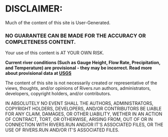 # DISCLAIMER:

Much of the content of this site is User-Generated. 
### NO GUARANTEE CAN BE MADE FOR THE ACCURACY OR COMPLETENESS CONTENT. 
Your use of this content is AT YOUR OWN RISK.

**Current river conditions (Such as Gauge Height, Flow Rate, Precipitation, and Temperature) are provisional - they may be incorrect. Read more about provisional data at [USGS](https://water.usgs.gov/data/provisional.html)**

The content of this site is not necessarily created or representative of the views, thoughts, and/or opinions of Rivers.run authors, administrators, developers, copyright holders, and/or contributors.

IN ABSOLUTELY NO EVENT SHALL THE AUTHORS, ADMINISTRATORS, COPYRIGHT HOLDERS, DEVELOPERS, AND/OR CONTRIBUTORS BE LIABLE FOR ANY CLAIM, DAMAGES, OR OTHER LIABILITY, WETHER IN AN ACTION OF CONTRACT, TORT, OR OTHERWISE, ARISING FROM, OUT OF OR IN CONNECTION WITH RIVERS.RUN AND/OR IT'S ASSOCIATED FILES, OR THE USE OF RIVERS.RUN AND/OR IT'S ASSOCIATED FILES.
